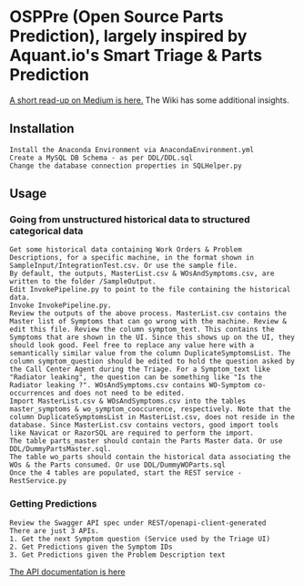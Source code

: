 # OSPPre (Open Source Parts Prediction), largely inspired by Aquant.io's Smart Triage & Parts Prediction
[A short read-up on Medium is here.](https://medium.com/@navraj28/parts-prediction-given-the-problem-description-6767c3d7e8ed) 
The Wiki has some additional insights.

## Installation
	Install the Anaconda Environment via AnacondaEnvironment.yml
	Create a MySQL DB Schema - as per DDL/DDL.sql
	Change the database connection properties in SQLHelper.py

## Usage
### Going from unstructured historical data to structured categorical data
	Get some historical data containing Work Orders & Problem Descriptions, for a specific machine, in the format shown in SampleInput/IntegrationTest.csv. Or use the sample file.
	By default, the outputs, MasterList.csv & WOsAndSymptoms.csv, are written to the folder /SampleOutput.
	Edit InvokePipeline.py to point to the file containing the historical data. 
	Invoke InvokePipeline.py.
	Review the outputs of the above process. MasterList.csv contains the Master list of Symptoms that can go wrong with the machine. Review & edit this file. Review the column symptom_text. This contains the Symptoms that are shown in the UI. Since this shows up on the UI, they should look good. Feel free to replace any value here with a semantically similar value from the column DuplicateSymptomsList. The column symptom_question should be edited to hold the question asked by the Call Center Agent during the Triage. For a Symptom_text like "Radiator leaking", the question can be something like "Is the Radiator leaking ?". WOsAndSymptoms.csv contains WO-Symptom co-occurrences and does not need to be edited.   
	Import MasterList.csv & WOsAndSymptoms.csv into the tables master_symptoms & wo_symptom_cooccurence, respectively. Note that the column DuplicateSymptomsList in MasterList.csv, does not reside in the database. Since MasterList.csv contains vectors, good import tools like Navicat or RazorSQL are required to perform the import.
	The table parts_master should contain the Parts Master data. Or use DDL/DummyPartsMaster.sql.
	The table wo_parts should contain the historical data associating the WOs & the Parts consumed. Or use DDL/DummyWOParts.sql
	Once the 4 tables are populated, start the REST service - RestService.py
  
  ### Getting Predictions
	Review the Swagger API spec under REST/openapi-client-generated
	There are just 3 APIs.
	1. Get the next Symptom question (Service used by the Triage UI)
	2. Get Predictions given the Symptom IDs
	3. Get Predictions given the Problem Description text

  [The API documentation is here](https://app.swaggerhub.com/apis/navraj28/OSPP/1.0)
